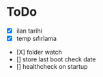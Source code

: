 # ToDo

- [X] ilan tarihi
- [X] temp sıfırlama
- [X] folder watch
- [] store last boot check date
- [] healthcheck on startup
